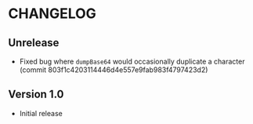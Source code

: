 # CHANGELOG

## Unrelease

- Fixed bug where `dumpBase64` would occasionally duplicate a character (commit 803f1c4203114446d4e557e9fab983f4797423d2)

## Version 1.0

- Initial release
